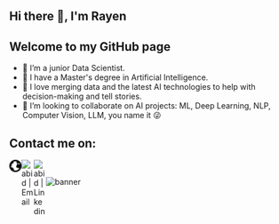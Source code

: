 ## Hi there 👋, I'm Rayen
## Welcome to my GitHub page

- 🌱 I’m a junior Data Scientist.
- 🧠 I have a Master's degree in Artificial Intelligence.
- 📔 I love merging data and the latest AI technologies to help with decision-making and tell stories.
- 👯 I’m looking to collaborate on AI projects: ML, Deep Learning, NLP, Computer Vision, LLM, you name it 😜


## Contact me on:
[<img align="left" alt="abid" width="22px" src="https://raw.githubusercontent.com/iconic/open-iconic/master/svg/globe.svg" />]([https://abidaliawan.com](https://www.datascienceportfol.io/rayen_touzi))
[<img align="left" alt="abid | Email" width="22px" src="https://raw.githubusercontent.com/simple-icons/simple-icons/df7db8a2c4c2605113121ee72f96ee678406d50d/icons/maildotru.svg" />](mailto:rayen.touzi@gmail.com)
[<img align="left" alt="abid | Linkedin" width="22px" src="https://cdn.jsdelivr.net/npm/simple-icons@v3/icons/linkedin.svg" />](https://www.linkedin.com/in/rayen-touzi/)

&nbsp;  

![banner](https://github.com/Rayen2Z/Rayen2Z/assets/93148057/88323624-e174-4abe-9075-573be3e78d8e)
